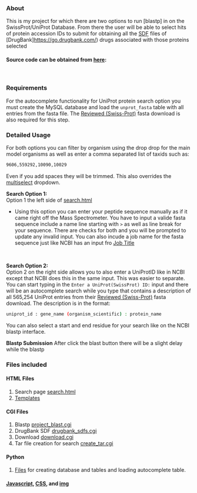 ### About
This is my project for which there are two options to run [blastp] 
in on the SwissProt/UniProt Database.  From there the user will be
able to select hits of protein accession IDs to submit for obtaining
all the [SDF](https://en.wikipedia.org/wiki/Chemical_table_file#SDF) files
of [DrugBank]https://go.drugbank.com/) drugs associated with those
proteins selected

#### Source code can be obtained from [here](https://github.com/BJWiley233/APCCB_Final_Project/releases/tag/0.0.1):

<br>

### Requirements
For the autocomplete functionality for UniProt protein search option
you must create the MySQL database and load the `unprot_fasta` table with 
all entries from the fasta file.  The [Reviewed (Swiss-Prot)](https://ftp.uniprot.org/pub/databases/uniprot/current_release/knowledgebase/complete/uniprot_sprot.fasta.gz) fasta download is also required for this step.
<br>

### Detailed Usage
For both options you can filter by organism using the drop drop for the main
model organisms as well as enter a comma separated list of taxids such as:
```sh
9606,559292,10090,10029
```
Even if you add spaces they will be trimmed.  This also overrides the [multiselect](http://davidstutz.github.io/bootstrap-multiselect/#examples) dropdown.

**Search Option 1:**
<br>
Option 1 the left side of [search.html](https://github.com/BJWiley233/APCCB_Final_Project/blob/main/search.html)
* Using this option you can enter your peptide sequence manually as if it came right off the Mass Spectrometer.  You have to input a valide fasta sequence include a name line starting with `>` as well as line break for your sequence.  There are checks for both and you will be prompted to update any invalid input.  You can also incude a job name for the fasta sequence just like NCBI has an input fro [Job Title](https://blast.ncbi.nlm.nih.gov/Blast.cgi?PROGRAM=blastp&PAGE_TYPE=BlastSearch&LINK_LOC=blasthome)
<br>

**Search Option 2:**
<br>
Option 2 on the right side allows you to also enter a UniProtID like in NCBI except that NCBI does this in the same input.  This was easier to separate.  You can start typing in the `Enter a UniProt(SwissProt) ID:` input and there will be an autocomplete search while you type that contains a description of all 565,254 UniProt entries from their [Reviewed (Swiss-Prot)](https://ftp.uniprot.org/pub/databases/uniprot/current_release/knowledgebase/complete/uniprot_sprot.fasta.gz) fasta download.  The description is in the format:
```sh
uniprot_id : gene_name (organism_scientific) : protein_name
```
You can also select a start and end residue for your search like on the NCBI blastp interface.

**Blastp Submission**
After click the blast button there will be a slight delay while the blastp




### Files included

#### HTML Files
1. Search page [search.html](https://github.com/BJWiley233/APCCB_Final_Project/blob/main/search.html)
2. [Templates](https://github.com/BJWiley233/APCCB_Final_Project/tree/main/templates)

#### CGI Files
1. Blastp [project_blast.cgi](https://github.com/BJWiley233/APCCB_Final_Project/blob/main/project_blast.cgi)
2. DrugBank SDF [drugbank_sdfs.cgi](https://github.com/BJWiley233/APCCB_Final_Project/blob/main/drugbank_sdfs.cgi)
3. Download [download.cgi](https://github.com/BJWiley233/APCCB_Final_Project/blob/main/download.cgi)
4. Tar file creation for search [create_tar.cgi](https://github.com/BJWiley233/APCCB_Final_Project/blob/main/create_tar.cgi)

#### Python 
1. [Files](https://github.com/BJWiley233/APCCB_Final_Project/tree/main/python) for creating database and tables and loading autocomplete table.

#### [Javascript](https://github.com/BJWiley233/APCCB_Final_Project/tree/main/js), [CSS](https://github.com/BJWiley233/APCCB_Final_Project/tree/main/css), and [img](https://github.com/BJWiley233/APCCB_Final_Project/tree/main/img)